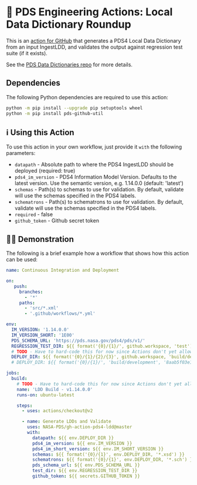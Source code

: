 # 🤠 PDS Engineering Actions: Local Data Dictionary Roundup

This is an [action for GitHub](https://github.com/features/actions) that generates a PDS4 Local
Data Dictionary from an input IngestLDD, and validates the output against regression test suite (if it exists).

See the [PDS Data Dictionaries repo](https://pds-data-dictionaries.github.io/) for more details.

## Dependencies
The following Python dependencies are required to use this action:
```bash
python -m pip install --upgrade pip setuptools wheel
python -m pip install pds-github-util
```

## ℹ️ Using this Action

To use this action in your own workflow, just provide it `with` the following parameters:

- `datapath` - Absolute path to where the PDS4 IngestLDD should be deployed (required: true)
- `pds4_im_version` - PDS4 Information Model Version. Defaults to the latest version. Use the semantic version, e.g. 1.14.0.0 (default: 'latest')
- `schemas` - Path(s) to schemas to use for validation. By default, validate will use the schemas specified in the PDS4 labels.
- `schematrons` - Path(s) to schematrons to use for validation. By default, validate will use the schemas specified in the PDS4 labels.
- `required` - false
- `github_token` - Github secret token



## 💁‍♀️ Demonstration

The following is a brief example how a workflow that shows how this action can be used:

```yaml
name: Continuous Integration and Deployment

on:
   push:
     branches:
       - '*'
     paths:
       - 'src/*.xml'
       - '.github/workflows/*.yml'

env:
  IM_VERSION: '1.14.0.0'
  IM_VERSION_SHORT: '1E00'
  PDS_SCHEMA_URL: 'https://pds.nasa.gov/pds4/pds/v1/'
  REGRESSION_TEST_DIR: ${{ format('{0}/{1}/', github.workspace, 'test') }}
  # TODO - Have to hard-code this for now since Actions don't yet allow the use of env here.
  DEPLOY_DIR: ${{ format('{0}/{1}/{2}/{3}', github.workspace, 'build/development', github.sha, '1.14.0.0') }}
  # DEPLOY_DIR: ${{ format('{0}/{1}/', 'build/development', '8aab5f03e121d6be648377efc943edb0e71d49d4') }}

jobs:
  build:
    # TODO - Have to hard-code this for now since Actions don't yet allow the use of env here.
    name: 'LDD Build - v1.14.0.0'
    runs-on: ubuntu-latest

    steps:
      - uses: actions/checkout@v2

      - name: Generate LDDs and Validate
        uses: NASA-PDS/gh-action-pds4-ldd@master
        with:
          datapath: ${{ env.DEPLOY_DIR }}
          pds4_im_version: ${{ env.IM_VERSION }}
          pds4_im_short_version: ${{ env.IM_SHORT_VERSION }}
          schemas: ${{ format('{0}/{1}', env.DEPLOY_DIR, '*.xsd') }}
          schematrons: ${{ format('{0}/{1}', env.DEPLOY_DIR, '*.sch') }}
          pds_schema_url: ${{ env.PDS_SCHEMA_URL }}
          test_dir: ${{ env.REGRESSION_TEST_DIR }}
          github_token: ${{ secrets.GITHUB_TOKEN }}
```
